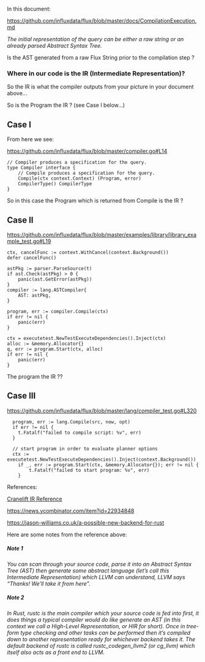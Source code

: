 
In this document:

https://github.com/influxdata/flux/blob/master/docs/CompilationExecution.md

*The initial representation of the query can be either a raw string or an already parsed Abstract Syntax Tree.*

Is the AST generated from a raw Flux String prior to the compilation step ?

### Where in our code is the IR (Intermediate Representation)?

So the IR is what the compiler outputs from your picture in your
document above...

So is the Program the IR ? (see Case I below...)

## Case I

From here we see:

https://github.com/influxdata/flux/blob/master/compiler.go#L14

```
// Compiler produces a specification for the query.
type Compiler interface {
	// Compile produces a specification for the query.
	Compile(ctx context.Context) (Program, error)
	CompilerType() CompilerType
}
```

So in this case the Program which is returned from Compile is the IR ?

## Case II

https://github.com/influxdata/flux/blob/master/examples/library/library_example_test.go#L19

```
ctx, cancelFunc := context.WithCancel(context.Background())
defer cancelFunc()

astPkg := parser.ParseSource(t)
if ast.Check(astPkg) > 0 {
	panic(ast.GetError(astPkg))
}
compiler := lang.ASTCompiler{
	AST: astPkg,
}

program, err := compiler.Compile(ctx)
if err != nil {
	panic(err)
}

ctx = executetest.NewTestExecuteDependencies().Inject(ctx)
alloc := &memory.Allocator{}
q, err := program.Start(ctx, alloc)
if err != nil {
	panic(err)
}
```

The program the IR ??

## Case III

https://github.com/influxdata/flux/blob/master/lang/compiler_test.go#L320

```
  program, err := lang.Compile(src, now, opt)
  if err != nil {
    t.Fatalf("failed to compile script: %v", err)
  }

  // start program in order to evaluate planner options
  ctx := executetest.NewTestExecuteDependencies().Inject(context.Background())
	if _, err := program.Start(ctx, &memory.Allocator{}); err != nil {
		t.Fatalf("failed to start program: %v", err)
	}
```

References:

[Cranelift IR Reference](https://github.com/bytecodealliance/wasmtime/blob/master/cranelift/docs/ir.md)

https://news.ycombinator.com/item?id=22934848

https://jason-williams.co.uk/a-possible-new-backend-for-rust

Here are some notes from the reference above:

##### Note 1

*You can scan through your source code, parse it into an Abstract Syntax Tree (AST) then generate some abstract language (let’s call this Intermediate Representation) which LLVM can understand, LLVM says “Thanks! We’ll take it from here”.*

##### Note 2

*In Rust, rustc is the main compiler which your source code is fed into first, it does things a typical compiler would do like generate an AST (in this context we call a High-Level Representation, or HIR for short). Once in tree-form type checking and other tasks can be performed then it’s compiled down to another representation ready for whichever backend takes it. The default backend of rustc is called rustc_codegen_llvm2 (or cg_llvm) which itself also acts as a front end to LLVM.*
